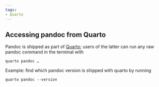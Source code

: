 ```yaml
---
tags:
- Quarto
---
```


## Accessing pandoc from Quarto

Pandoc is shipped as part of [Quarto]; users of the latter can run any
raw pandoc command in the terminal with

    quarto pandoc …

Example: find which pandoc version is shipped with quarto by running

    quarto pandoc --version

[Quarto]: https://quarto.org
